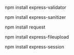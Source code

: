npm install express-validator

npm install express-sanitizer

npm install request

npm install express-fileupload

npm install express-session
